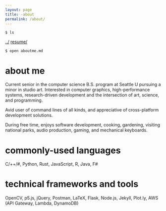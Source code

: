 ```yaml
---
layout: page
title: -about
permalink: /about/
---
```


```
$ ls
```
<a href="/">../</a>
<a href="https://resume.devon.engineering">resume/</a>

```
$ open aboutme.md
```

# about me

Current senior in the computer science B.S. program at Seattle U pursuing a minor in studio art. Interested in computer graphics, high-performance systems, research-driven development and the intersection of art, science, and programming.    

Avid user of command lines of all kinds, and appreciative of cross-platform development solutions.   

During free time, enjoys software development, cooking, gardening, visiting national parks, audio production, gaming, and mechanical keyboards.  

# commonly-used languages

C/++/#, Python, Rust, JavaScript, R, Java, F#

# technical frameworks and tools

OpenCV, p5.js, jQuery, Postman, LaTeX, Flask, Node.js, Jekyll, Plot.ly, AWS (API Gateway, Lambda, DynamoDB)
